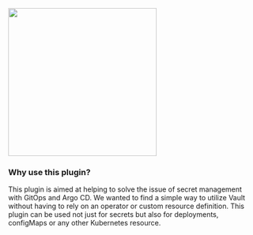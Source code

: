 <img src="https://github.com/supergrain/argocd-vault-plugin/raw/main/assets/argo_vault_logo.png" width="300">

### Why use this plugin?
This plugin is aimed at helping to solve the issue of secret management with GitOps and Argo CD. We wanted to find a simple way to utilize Vault without having to rely on an operator or custom resource definition. This plugin can be used not just for secrets but also for deployments, configMaps or any other Kubernetes resource.
